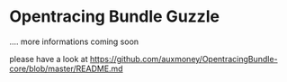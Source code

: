 # Opentracing Bundle Guzzle

.... more informations coming soon

please have a look at https://github.com/auxmoney/OpentracingBundle-core/blob/master/README.md
